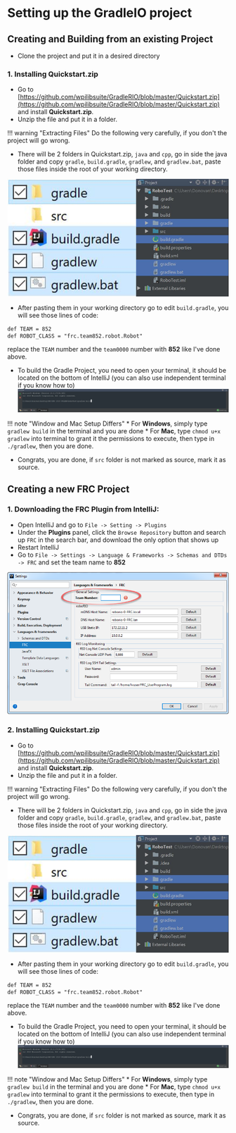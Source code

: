# Setting up the GradleIO project


## Creating and Building from an existing Project
* Clone the project and put it in a desired directory

### 1. Installing Quickstart.zip
* Go to [https://github.com/wpilibsuite/GradleRIO/blob/master/Quickstart.zip](https://github.com/wpilibsuite/GradleRIO/blob/master/Quickstart.zip) and install **Quickstart.zip**.
* Unzip the file and put it in a folder.

!!! warning "Extracting Files"
    Do the following very carefully, if you don't the project will go wrong. 

* There will be 2 folders in Quickstart.zip, ``java`` and ``cpp``, go in side the java folder and copy ``gradle``, ``build.gradle``, ``gradlew``, and ``gradlew.bat``, paste those files
inside the root of your working directory.

![Example](./images/project_view.png) 

* After pasting them in your working directory go to edit ``build.gradle``, you will see those lines of code: 
``` 
def TEAM = 852
def ROBOT_CLASS = "frc.team852.robot.Robot"
```
replace the ``TEAM`` number and the ```team0000``` number with **852** like I've done above.

* To build the Gradle Project, you need to open your terminal, it should be located on the bottom of IntelliJ (you can also use independent terminal if you know how to)
![Terminal](./images/terminal.PNG)


!!! note "Window and Mac Setup Differs"
    * For **Windows**, simply type ``gradlew build`` in the terminal and you are done
    * For **Mac**, type ``chmod u+x gradlew`` into terminal to grant it the permissions to execute, then type in ``./gradlew``, then you are done.

* Congrats, you are done, if ``src`` folder is not marked as source, mark it as source.


## Creating a new FRC Project

### 1. Downloading the FRC Plugin from IntelliJ:
* Open IntelliJ and go to ``File -> Setting -> Plugins``   
* Under the **Plugins** panel, click the ``Browse Repository`` 
button and search up ``FRC`` in the search bar, and download the only option that shows up
* Restart IntelliJ
* Go to ``File -> Settings -> Language & Frameworks -> Schemas and DTDs -> FRC`` and set the team name to **852**

![Configur Team Number](./images/frc-settings-dialog-team-number-highlighted.png)

### 2. Installing Quickstart.zip
* Go to [https://github.com/wpilibsuite/GradleRIO/blob/master/Quickstart.zip](https://github.com/wpilibsuite/GradleRIO/blob/master/Quickstart.zip) and install **Quickstart.zip**.
* Unzip the file and put it in a folder.

!!! warning "Extracting Files"
    Do the following very carefully, if you don't the project will go wrong. 

* There will be 2 folders in Quickstart.zip, ``java`` and ``cpp``, go in side the java folder and copy ``gradle``, ``build.gradle``, ``gradlew``, and ``gradlew.bat``, paste those files
inside the root of your working directory.

![Example](./images/project_view.png) 

* After pasting them in your working directory go to edit ``build.gradle``, you will see those lines of code: 
``` 
def TEAM = 852
def ROBOT_CLASS = "frc.team852.robot.Robot"
```
replace the ``TEAM`` number and the ```team0000``` number with **852** like I've done above.

* To build the Gradle Project, you need to open your terminal, it should be located on the bottom of IntelliJ (you can also use independent terminal if you know how to)
![Terminal](./images/terminal.PNG)

!!! note "Window and Mac Setup Differs"
    * For **Windows**, simply type ``gradlew build`` in the terminal and you are done
    * For **Mac**, type ``chmod u+x gradlew`` into terminal to grant it the permissions to execute, then type in ``./gradlew``, then you are done.

* Congrats, you are done, if ``src`` folder is not marked as source, mark it as source.
